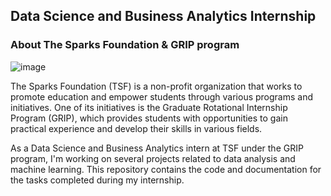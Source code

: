 ## Data Science and Business Analytics Internship


### About The Sparks Foundation & GRIP program

![image](https://user-images.githubusercontent.com/107321462/231697649-745a75f7-5046-4e4e-b76d-0b4c0869ff32.png)

The Sparks Foundation (TSF) is a non-profit organization that works to promote education and empower students through various programs and initiatives. One of its initiatives is the Graduate Rotational Internship Program (GRIP), which provides students with opportunities to gain practical experience and develop their skills in various fields.

As a Data Science and Business Analytics intern at TSF under the GRIP program, I'm  working on several projects related to data analysis and machine learning. This repository contains the code and documentation for the tasks completed during my internship.
